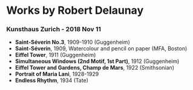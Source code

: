 # Works by Robert Delaunay

### Kunsthaus Zurich - 2018 Nov 11
- **Saint-Séverin No.3**, 1909-1910 (Guggenheim)
- **Saint-Séverin**, 1909, Watercolour and pencil on paper (MFA, Boston)
- **Eiffel Tower**, 1911 (Guggenheim)
- **Simultaneous Windows (2nd Motif, 1st Part)**, 1912 (Guggenheim)
- **Eiffel Tower and Gardens, Champ de Mars**, 1922 (Smithsonian)
- **Portrait of Maria Lani**, 1928-1929
- **Endless Rhythm**, 1934 (Tate)